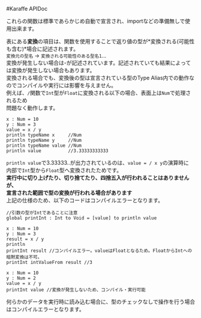#Karaffe APIDoc


これらの関数は標準であらかじめ自動で宣言され、importなどの準備無しで使用出来ます。  

表にある**変換**の項目は、関数を使用することで返り値の型が*変換される(可能性も含む)*場合に記述されます。  
`変換元の型名` -> `変換される可能性のある型名1`...    
変換が発生しない場合は-が記述されています。記述されていても結果によっては変換が発生しない場合もあります。  
変換される場合でも、変換後の型は宣言されている型のType Alias内での動作なのでコンパイルや実行には影響を与えません。  
例えば、`/`関数で`Int`型が`Float`に変換される以下の場合、表面上は`Num`で処理されるため  
問題なく動作します。  

    x : Num = 10
    y : Num = 3
    value = x / y 
    println typeName x     //Num
    println typeName y     //Num
    println typeName value //Num
    println value          //3.33333333333

`println value`で3.33333..が出力されているのは、`value = / x y`の演算時に  
内部で`Int`型から`Float`型へ変換されたためです。  
**実行中に切り上げたり、切り捨てたり、四捨五入が行われることはありませんが、  
宣言された範囲で型の変換が行われる場合があります**  
上記の仕様のため、以下のコードはコンパイルエラーとなります。

    //引数の型がIntであることに注意
    global printInt : Int to Void = [value] to println value
   
    x : Num = 10
    y : Num = 3
    result = x / y
    println
    printInt result //コンパイルエラー。valueはFloatとなるため。FloatからIntへの暗黙変換は不可。
    printInt intValueFrom result //3
    
    x : Num = 10
    y : Num = 2
    value = x / y
    printInt value //変換が発生しないため、コンパイル・実行可能
    
何らかのデータを実行時に読み込む場合に、型のチェックなしで操作を行う場合はコンパイルエラーとなります。  

